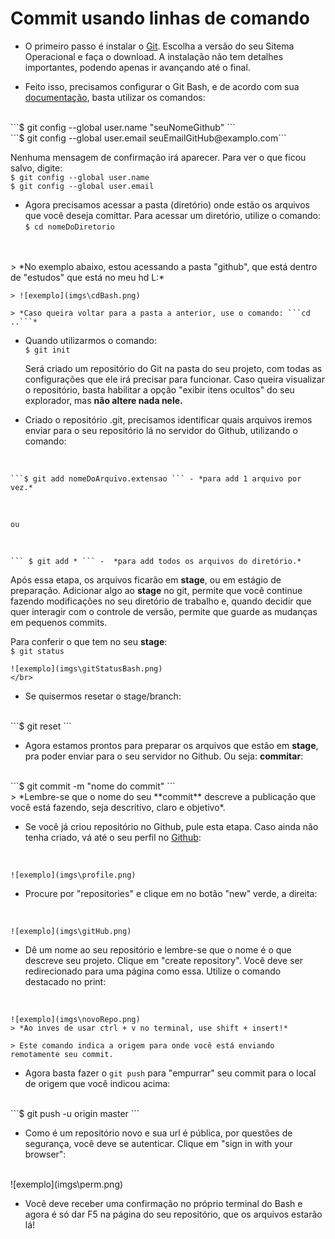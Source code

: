 # Commit usando linhas de comando
* O primeiro passo é instalar o [Git](https://git-scm.com/downloads). Escolha a versão do seu Sitema Operacional e faça o download. A instalação não tem detalhes importantes, podendo apenas ir avançando até o final. 

* Feito isso, precisamos configurar o Git Bash, e de acordo com sua [documentação](https://git-scm.com/book/en/v2/Getting-Started-First-Time-Git-Setup), basta utilizar os comandos: 
</br>
```$ git config --global user.name "seuNomeGithub" ```
</br>
```$ git config --global user.email seuEmailGitHub@examplo.com```

   Nenhuma mensagem de confirmação irá aparecer. Para ver o que ficou salvo, digite:
</br>
```$ git config --global user.name ```
</br>
```$ git config --global user.email```

* Agora precisamos acessar a pasta (diretório) onde estão os arquivos que você deseja comittar. Para acessar um diretório, utilize o comando: </br>
```$ cd nomeDoDiretorio```
</br>
</br>
    > *No exemplo abaixo, estou acessando a pasta "github", que está dentro de "estudos" que está no meu hd L:*

    > ![exemplo](imgs\cdBash.png)

    > *Caso queira voltar para a pasta a anterior, use o comando: ```cd ..```*

* Quando utilizarmos o comando:
  </br>
```$ git init```
  
  
   Será criado um repositório do Git na pasta do seu projeto, com todas as configurações que ele irá precisar para funcionar. Caso queira visualizar o repositório, basta habilitar a opção "exibir itens ocultos" do seu explorador, mas **não altere nada nele.**

* Criado o repositório .git, precisamos identificar quais arquivos iremos enviar para o seu repositório lá no servidor do Github, utilizando o comando:
</br>

    ```$ git add nomeDoArquivo.extensao ``` - *para add 1 arquivo por vez.*
</br>

    ou
</br>

    ``` $ git add * ``` -  *para add todos os arquivos do diretório.*

   Após essa etapa, os arquivos ficarão em **stage**, ou em estágio de preparação. Adicionar algo ao **stage** no git, permite que você continue fazendo modificações no seu diretório de trabalho e, quando decidir que quer interagir com o controle de versão, permite que guarde as mudanças em pequenos commits.

   Para conferir o que tem no seu **stage**:
   </br>
    ```$ git status ``` 
   </br>

    ![exemplo](imgs\gitStatusBash.png)
    </br>
* Se quisermos resetar o stage/branch:
</br>
    ```$ git reset ``` 
</br>

* Agora estamos prontos para preparar os arquivos que estão em **stage**, pra poder enviar para o seu servidor no Github. Ou seja: **commitar**:
</br>
    ```$ git commit -m "nome do commit" ``` 
</br>
    > *Lembre-se que o nome do seu **commit** descreve a publicação que você está fazendo, seja descritivo, claro e objetivo*.

* Se você já criou repositório no Github, pule esta etapa. Caso ainda não tenha criado, vá até o seu perfil no [Github](https://github.com/):
 </br>

    ![exemplo](imgs\profile.png) 
  
* Procure por "repositories" e clique em no botão "new" verde, a direita:
</br>

    ![exemplo](imgs\gitHub.png) 


* Dê um nome ao seu repositório e lembre-se que o nome é o que descreve seu projeto. Clique em "create repository". Você deve ser redirecionado para uma página como essa. Utilize o comando destacado no print:
</br>

    ![exemplo](imgs\novoRepo.png)
    > *Ao inves de usar ctrl + v no terminal, use shift + insert!*

    > Este comando indica a origem para onde você está enviando remotamente seu commit.

* Agora basta fazer o ```git push``` para "empurrar" seu commit para o local de origem que você indicou acima:
</br>
    ```$ git push -u origin master ``` 
</br>

* Como é um repositório novo e sua url é pública, por questões de segurança, você deve se autenticar. Clique em "sign in with your browser":
</br>
    ![exemplo](imgs\perm.png)
</br>

* Você deve receber uma confirmação no próprio terminal do Bash e agora é só dar F5 na página do seu repositório, que os arquivos estarão lá! 








